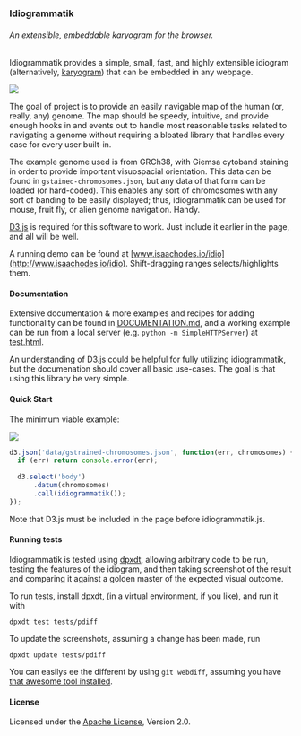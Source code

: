 ### Idiogrammatik
###### An extensible, embeddable karyogram for the browser.

Idiogrammatik provides a simple, small, fast, and highly extensible idiogram
(alternatively, [karyogram](http://en.wikipedia.org/wiki/Karyogram)) that can be
embedded in any webpage.

![](http://cl.ly/image/3C1l163S3p0u/Screen%20Recording%202014-09-14%20at%2004.53%20PM.gif)

The goal of project is to provide an easily navigable map of the human (or,
really, any) genome. The map should be speedy, intuitive, and provide enough
hooks in and events out to handle most reasonable tasks related to navigating a
genome without requiring a bloated library that handles every case for every
user built-in.

The example genome used is from GRCh38, with Giemsa cytoband staining in order
to provide important visuospacial orientation. This data can be found in
`gstained-chromosomes.json`, but any data of that form can be loaded (or
hard-coded). This enables any sort of chromosomes with any sort of banding to be
easily displayed; thus, idiogrammatik can be used for mouse, fruit fly, or alien
genome navigation. Handy.

[D3.js](http://d3js.org/) is required for this software to work. Just include it
earlier in the page, and all will be well.

A running demo can be found at
[www.isaachodes.io/idio](http://www.isaachodes.io/idio). Shift-dragging ranges
selects/highlights them.

#### Documentation

Extensive documentation & more examples and recipes for adding functionality can
be found in [DOCUMENTATION.md](DOCUMENTATION.md), and a working example can be
run from a local server (e.g. `python -m SimpleHTTPServer`) at
[test.html](test.html).

An understanding of D3.js could be helpful for fully utilizing idiogrammatik,
but the documenation should cover all basic use-cases. The goal is that using
this library be very simple.

#### Quick Start

The minimum viable example:

![](http://cl.ly/image/323a301L1q2n/Screen%20Shot%202014-09-14%20at%204.58.46%20PM.png)

```javascript
d3.json('data/gstrained-chromosomes.json', function(err, chromosomes) {
  if (err) return console.error(err);

  d3.select('body')
      .datum(chromosomes)
      .call(idiogrammatik());
});
```

Note that D3.js must be included in the page before idiogrammatik.js.


#### Running tests

Idiogrammatik is tested using [dpxdt](https://github.com/bslatkin/dpxdt),
allowing arbitrary code to be run, testing the features of the idiogram, and
then taking screenshot of the result and comparing it against a golden master of
the expected visual outcome.

To run tests, install dpxdt, (in a virtual environment, if you like), and run it with

```
dpxdt test tests/pdiff
```

To update the screenshots, assuming a change has been made, run

```
dpxdt update tests/pdiff
```

You can easilys ee the different by using `git webdiff`, assuming you have
[that awesome tool installed](https://github.com/danvk/webdiff).

#### License

Licensed under the [Apache License](LICENSE.txt), Version 2.0.
